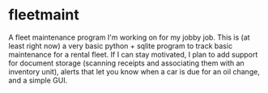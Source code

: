 # fleetmaint
A fleet maintenance program I'm working on for my jobby job. 
This is (at least right now) a very basic python + sqlite program to track basic maintenance for a rental fleet. 
If I can stay motivated, I plan to add support for document storage (scanning receipts and associating them with an inventory unit), alerts that let you know when a car is due for an oil change, and a simple GUI. 
